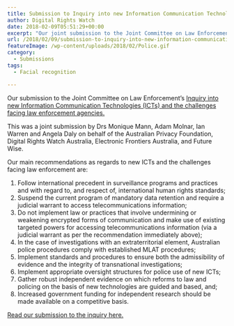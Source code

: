 ```yaml
---
title: Submission to Inquiry into new Information Communication Technologies and Law Enforcement
author: Digital Rights Watch
date: 2018-02-09T05:51:29+00:00
excerpt: "Our joint submission to the Joint Committee on Law Enforcement's Inquiry into new Information Communication Technologies (ICTs) and the challenges facing law enforcement agencies."
url: /2018/02/09/submission-to-inquiry-into-new-information-communication-technologies-and-law-enforcement/
featureImage: /wp-content/uploads/2018/02/Police.gif
category:
  - Submissions
tags:
  - Facial recognition

---
```

Our submission to the Joint Committee on Law Enforcement&#8217;s [Inquiry into new Information Communication Technologies (ICTs) and the challenges facing law enforcement agencies.][1]

This was a joint submission by Drs Monique Mann, Adam Molnar, Ian Warren and Angela Daly on behalf of the Australian Privacy Foundation, Digital Rights Watch Australia, Electronic Frontiers Australia, and Future Wise.

Our main recommendations as regards to new ICTs and the challenges facing law enforcement are:

  1. Follow international precedent in surveillance programs and practices and with regard to, and respect of, international human rights standards;
  2. Suspend the current program of mandatory data retention and require a judicial warrant to access telecommunications information;
  3. Do not implement law or practices that involve undermining or weakening encrypted forms of communication and make use of existing targeted powers for accessing telecommunications information (via a judicial warrant as per the recommendation immediately above);
  4. In the case of investigations with an extraterritorial element, Australian police procedures comply with established MLAT procedures;
  5. Implement standards and procedures to ensure both the admissibility of evidence and the integrity of transnational investigations;
  6. Implement appropriate oversight structures for police use of new ICTs;
  7. Gather robust independent evidence on which reforms to law and policing on the basis of new technologies are guided and based, and;
  8. Increased government funding for independent research should be made available on a competitive basis.

[Read our submission to the inquiry here.][2]

 [1]: https://www.aph.gov.au/Parliamentary_Business/Committees/Joint/Law_Enforcement/NewandemergingICT
 [2]: /wp-content/uploads/2018/02/Sub23.pdf
